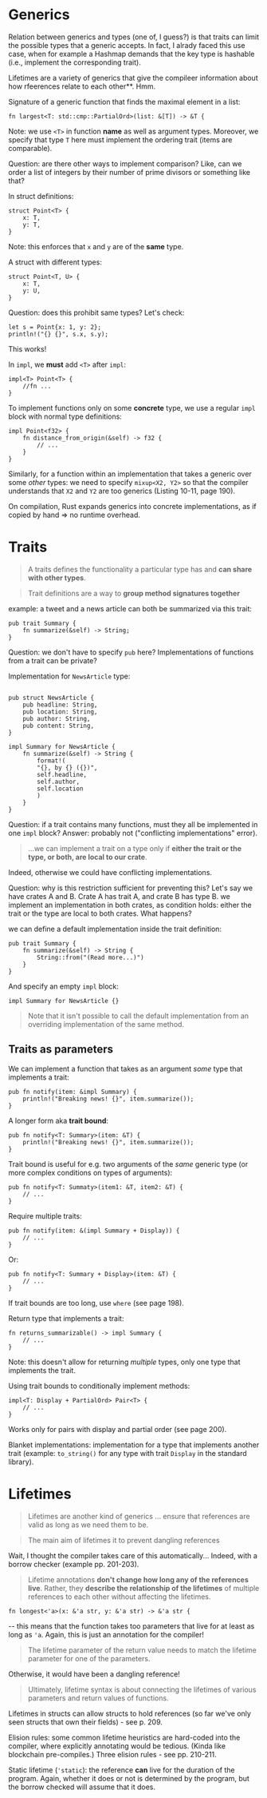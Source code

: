 # Generics
Relation between generics and types (one of, I guess?) is that traits can limit the possible types that a generic accepts. In fact, I alrady faced this use case, when for example a Hashmap demands that the key type is hashable (i.e., implement the corresponding trait).

Lifetimes are a variety of generics that give the compileer information about how rfeerences relate to each other**. Hmm.

Signature of a generic function that finds the maximal element in a list:
```
fn largest<T: std::cmp::PartialOrd>(list: &[T]) -> &T {
```
Note: we use `<T>` in function **name** as well as argument types. Moreover, we specify that type `T` here must implement the ordering trait (items are comparable).

Question: are there other ways to implement comparison? Like, can we order a list of integers by their number of prime divisors or something like that?

In struct definitions:
```
struct Point<T> {
	x: T,
	y: T,
}
```
Note: this enforces that `x` and `y` are of the **same** type.

A struct with different types:
```
struct Point<T, U> {
	x: T,
	y: U,
}
```
Question: does this prohibit same types? Let's check:
```
let s = Point{x: 1, y: 2};
println!("{} {}", s.x, s.y);
```
This works!

In `impl`, we **must** add `<T>` after `impl`:
```
impl<T> Point<T> {
	//fn ...
}
```

To implement functions only on some **concrete** type, we use a regular `impl` block with normal type definitions:
```
impl Point<f32> {
	fn distance_from_origin(&self) -> f32 {
		// ...
	}
}
```

Similarly, for a function within an implementation that takes a generic over some _other_ types: we need to specify `mixup<X2, Y2>` so that the compiler understands that `X2` and `Y2` are too generics (Listing 10-11, page 190).

On compilation, Rust expands generics into concrete implementations, as if copied by hand => no runtime overhead.

# Traits
> A traits defines the functionality a particular type has and **can share with other types**.

> Trait definitions are a way to **group method signatures together**

example: a tweet and a news article can both be summarized via this trait:
```
pub trait Summary {
    fn summarize(&self) -> String;
}
```
Question: we don't have to specify `pub` here? Implementations of functions from a trait can be private?

Implementation for `NewsArticle` type:
```

pub struct NewsArticle {
    pub headline: String,
    pub location: String,
    pub author: String,
    pub content: String,
}

impl Summary for NewsArticle {
    fn summarize(&self) -> String {
        format!(
        "{}, by {} ({})",
        self.headline,
        self.author,
        self.location
        )
    }
}
```

Question: if a trait contains many functions, must they all be implemented in one `impl` block? Answer: probably not ("conflicting implementations" error).

> ...we can implement a trait on a type only if **either the trait or the type, or both, are local to our crate**.

Indeed, otherwise we could have conflicting implementations.

Question: why is this restriction sufficient for preventing this? Let's say we have crates A and B. Crate A has trait A, and crate B has type B. we implement an implementation in both crates, as condition holds: either the trait or the type are local to both crates. What happens?

we can define a default implementation inside the trait definition:
```
pub trait Summary {
    fn summarize(&self) -> String {
	    String::from("(Read more...)")
    }
}
```
And specify an empty `impl` block:
```
impl Summary for NewsArticle {}
```

> Note that it isn't possible to call the default implementation from an overriding implementation of the same method.

## Traits as parameters
We can implement a function that takes as an argument _some_ type that implements a trait:
```
pub fn notify(item: &impl Summary) {
    println!("Breaking news! {}", item.summarize());
}
```
A longer form aka **trait bound**:
```
pub fn notify<T: Summary>(item: &T) {
    println!("Breaking news! {}", item.summarize());
}
```
Trait bound is useful for e.g. two arguments of the _same_ generic type (or more complex conditions on types of arguments):
```
pub fn notify<T: Summaty>(item1: &T, item2: &T) {
	// ...
}
```

Require multiple traits:
```
pub fn notify(item: &(impl Summary + Display)) {
	// ...
}
```
Or:
```
pub fn notify<T: Summary + Display>(item: &T) {
	// ...
}
```

If trait bounds are too long, use `where` (see page 198).

Return type that implements a trait:
```
fn returns_summarizable() -> impl Summary {
	// ...
}
```
Note: this doesn't allow for returning _multiple_ types, only one type that implements the trait.

Using trait bounds to conditionally implement methods:
```
impl<T: Display + PartialOrd> Pair<T> {
	// ...
}
```
Works only for pairs with display and partial order (see page 200).

Blanket implementations: implementation for a type that implements another trait (example: `to_string()` for any type with trait `Display` in the standard library).

# Lifetimes
> Lifetimes are another kind of generics ... ensure that references are valid as long as we need them to be.

> The main aim of lifetimes it to prevent dangling references

Wait, I thought the compiler takes care of this automatically... Indeed, with a borrow checker (example pp. 201-203).

> Lifetime annotations **don't change how long any of the references live**. Rather, they **describe the relationship of the lifetimes** of multiple references to each other without affecting the lifetimes.

```
fn longest<'a>(x: &'a str, y: &'a str) -> &'a str {
```
-- this means that the function takes too parameters that live for at least as long as `'a`. Again, this is just an annotation for the compiler!

> The lifetime parameter of the return value needs to match the lifetime parameter for one of the parameters.

Otherwise, it would have been a dangling reference!

> Ultimately, lifetime syntax is about connecting the lifetimes of various parameters and return values of functions.

Lifetimes in structs can allow structs to hold references (so far we've only seen structs that own their fields) - see p. 209.

Elision rules: some common lifetime heuristics are hard-coded into the compiler, where explicitly annotating would be tedious. (Kinda like blockchain pre-compiles.) Three elision rules - see pp. 210-211.

Static lifetime (`'static`): the reference **can** live for the duration of the program. Again, whether it does or not is determined by the program, but the borrow checked will assume that it does.




